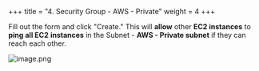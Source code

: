 +++
title = "4. Security Group - AWS - Private"
weight = 4
+++


Fill out the form and click "Create." This will **allow** other **EC2 instances** to **ping all EC2** **instances** in the Subnet - **AWS - Private subnet** if they can reach each other.


![image.png](/images/003-iii-setup-vpc-aws-resources/11-428541-image.png)


